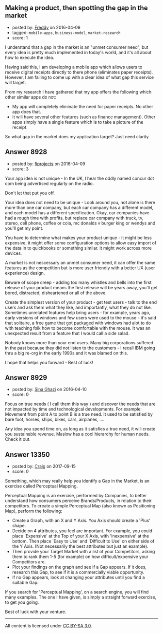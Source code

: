 ## Making a product, then spotting the gap in the market

- posted by: [Freddy](https://stackexchange.com/users/5442051/freddy) on 2016-04-09
- tagged: `mobile-apps`, `business-model`, `market-research`
- score: 1

I understand that a gap in the market is an "unmet consumer need", but every idea is pretty much implemented in today's world, and it's all about how to execute the idea.

Having said this, I am developing a mobile app which allows users to receive digital receipts directly to there phone (eliminates paper receipts). However, I am failing to come up with a clear idea of what gap this service will target.

From my research I have gathered that my app offers the following which other similar apps do not:

 - My app will completely eliminate the need for paper receipts. No other app does that.
 - It will have several other features (such as finance management). Other apps simply have a single feature which is to take a picture of the receipt.

So what gap in the market does my application target? Just need clarity.


## Answer 8928

- posted by: [fiprojects](https://stackexchange.com/users/5370155/fiprojects) on 2016-04-09
- score: 3

Your app idea is not unique - In the UK, I hear the oddly named concur dot com being advertised regularly on the radio.

Don't let that put you off.

Your idea does not need to be unique - Look around you, not alone is there more than one car company, but each car company has a different model, and each model has a different specification. Okay, car companies have had a rough time with profits, but replace car company with truck, tv, stereo, cell phone, coffee or cola, mc donalds v burger king or wendys and you'll get my point.

You have to determine what makes your product unique - it might be less expensive, it might offer some configuration options to allow easy import of the data in to quickbooks or something similar. It might work across more devices.

A market is not nescessary an unmet consumer need, it can offer the same features as the competition but is more user friendly with a better UX (user experience) design.

Beware of scope creep - adding too many whistles and bells into the first release of your product means the first release will be years away, you'll get bored, distracted, disheartened or all of the above.

Create the simplest version of your product - get test users - talk to the end users and ask them what they like, and importantly, what they do not like. Sometimes unrelated features help bring users - for example, years ago, early versions of windows and few users were used to the mouse - it's said that solitaire, a free game that got packaged with windows had alot to do with teaching folk how to become comfortable with the mouse. It was an unexpected result from a feature that I would call a side salad.

Nobody knows more than your end users. Many big corporations suffered in the past because they did not listen to the customers - I recall IBM going thru a big re-org in the early 1990s and it was blamed on this. 

I hope that helps you forward - Best of luck!


## Answer 8929

- posted by: [Sina Ghazi](https://stackexchange.com/users/8129584/sina-ghazi) on 2016-04-10
- score: 0

Focus on true needs ( I call them this way ) and discover the needs that are not impacted by time and technological developments. For example: Movement from point A to point B is a true need. It used to be satisfied by bare foot, horses, ships, bikes, cars, airplanes, .... 

Any idea you spend time on, as long as it satisfies a true need, it will create you sustainable revenue. Maslow has a cool hierarchy for human needs. Check it out. 


## Answer 13350

- posted by: [Craig](https://stackexchange.com/users/7349435/craig) on 2017-09-15
- score: 0

Something, which may really help you identify a Gap in the Market, is an exercise called Perceptual Mapping.  

Perceptual Mapping is an exercise, performed by Companies, to better understand how consumers perceive Brands/Products, in relation to their competitors.  To create a simple Perceptual Map (also known as Positioning Map), perform the following:

- Create a Graph, with an X and Y Axis.  You Axis should create a 'Plus' shape.
- Decide on 4 attributes, you feel are important.  For example, you could place 'Expensive' at the Top of your X Axis, with 'Inexpensive' at the bottom.  Then place 'Easy to Use' and 'Difficult to Use' on either side of the Y Axis.  (Not necessarily the best attributes but just an example).
- Then provide your Target Market with a list of your Competitors, asking them to rank them 1-5 (for example) on how difficult/expensive your Competitors are.
- Plot your findings on the graph and see if a Gap appears.  If it does, research this Gap, to see if it is a commercially viable opportunity.
- If no Gap appears, look at changing your attributes until you find a suitable Gap.

If you search for 'Perceptual Mapping', on a search engine, you will find many examples.  The one I have given, is simply a straight forward exercise, to get you going.

Best of luck with your venture.  



---

All content is licensed under [CC BY-SA 3.0](https://creativecommons.org/licenses/by-sa/3.0/).
